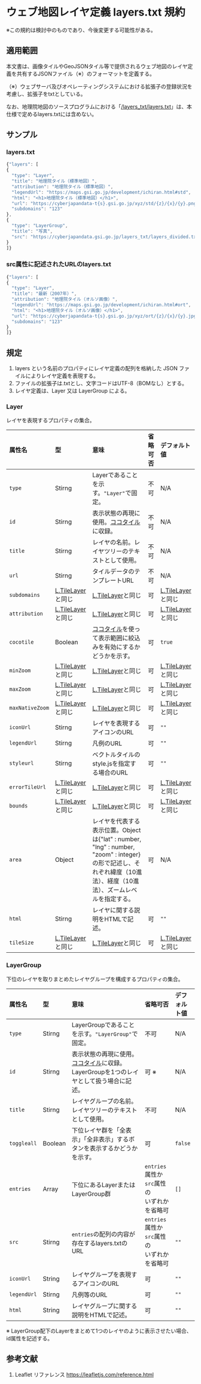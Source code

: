 # ウェブ地図レイヤ定義 layers.txt 規約
※この規約は検討中のものであり、今後変更する可能性がある。
## 適用範囲
本文書は、画像タイルやGeoJSONタイル等で提供されるウェブ地図のレイヤ定義を共有するJSONファイル（※）のフォーマットを定義する。

（※）ウェブサーバ及びオペレーティングシステムにおける拡張子の登録状況を考慮し、拡張子をtxtとしている。

なお、地理院地図のソースプログラムにおける「[/layers_txt/layers.txt](https://github.com/gsi-cyberjapan/gsimaps/blob/gh-pages/layers_txt/layers.txt)」は、本仕様で定めるlayers.txtには含めない。

## サンプル
### layers.txt
```javascript
{"layers": [
{
  "type": "Layer",
  "title": "地理院タイル（標準地図）",
  "attribution": "地理院タイル（標準地図）",
  "legendUrl": "https://maps.gsi.go.jp/development/ichiran.html#std",
  "html": "<h1>地理院タイル（標準地図）</h1>",
  "url": "https://cyberjapandata-t{s}.gsi.go.jp/xyz/std/{z}/{x}/{y}.png",
  "subdomains": "123"
},
{
  "type": "LayerGroup",
  "title": "写真",
  "src": "https://cyberjapandata.gsi.go.jp/layers_txt/layers_divided.txt"
}
]}
```
### src属性に記述されたURLのlayers.txt
```javascript
{"layers": [
{
  "type": "Layer",
  "title": "最新（2007年）",
  "attribution": "地理院タイル（オルソ画像）",
  "legendUrl": "https://maps.gsi.go.jp/development/ichiran.html#ort",
  "html": "<h1>地理院タイル（オルソ画像）</h1>",
  "url": "https://cyberjapandata-t{s}.gsi.go.jp/xyz/ort/{z}/{x}/{y}.jpg",
  "subdomains": "123"
}
]}
```


## 規定
1. layers という名前のプロパティにレイヤ定義の配列を格納した JSON ファイルによりレイヤ定義を表現する。
2. ファイルの拡張子は.txtとし、文字コードはUTF-8（BOMなし）とする。
3. レイヤ定義は、Layer 又は LayerGroup による。

### Layer
レイヤを表現するプロパティの集合。

|属性名|型|意味|省略可否|デフォルト値|
|:----|:----|:----|:----|:----|
|`type`|Stirng|Layerであることを示す。`"Layer"`で固定。|不可|N/A|
|`id`|Stirng|表示状態の再現に使用。[ココタイル](https://github.com/gsi-cyberjapan/cocotile-spec)に収録。|不可|N/A|
|`title`|Stirng|レイヤの名前。レイヤツリーのテキストとして使用。|不可|N/A|
|`url`|Stirng|タイルデータのテンプレートURL|不可|N/A|
|`subdomains`|[L.TileLayer](https://leafletjs.com/reference.html)と同じ|[L.TileLayer](https://leafletjs.com/reference.html)と同じ|可|[L.TileLayer](https://leafletjs.com/reference.html)と同じ|
|`attribution`|[L.TileLayer](https://leafletjs.com/reference.html)と同じ|[L.TileLayer](https://leafletjs.com/reference.html)と同じ|可|[L.TileLayer](https://leafletjs.com/reference.html)と同じ|
|`cocotile`|Boolean|[ココタイル](https://github.com/gsi-cyberjapan/cocotile-spec)を使って表示範囲に絞込みを有効にするかどうかを示す。|可|`true`|
|`minZoom`|[L.TileLayer](https://leafletjs.com/reference.html)と同じ|[L.TileLayer](https://leafletjs.com/reference.html)と同じ|可|[L.TileLayer](https://leafletjs.com/reference.html)と同じ|
|`maxZoom`|[L.TileLayer](https://leafletjs.com/reference.html)と同じ|[L.TileLayer](https://leafletjs.com/reference.html)と同じ|可|[L.TileLayer](https://leafletjs.com/reference.html)と同じ|
|`maxNativeZoom`|[L.TileLayer](https://leafletjs.com/reference.html)と同じ|[L.TileLayer](https://leafletjs.com/reference.html)と同じ|可|[L.TileLayer](https://leafletjs.com/reference.html)と同じ|
|`iconUrl`|Stirng|レイヤを表現するアイコンのURL|可|`""`|
|`legendUrl`|Stirng|凡例のURL|可|`""`|
|`styleurl`|Stirng|ベクトルタイルのstyle.jsを指定する場合のURL|可|`""`|
|`errorTileUrl`|[L.TileLayer](https://leafletjs.com/reference.html)と同じ|[L.TileLayer](https://leafletjs.com/reference.html)と同じ|可|[L.TileLayer](https://leafletjs.com/reference.html)と同じ|
|`bounds`|[L.TileLayer](https://leafletjs.com/reference.html)と同じ|[L.TileLayer](https://leafletjs.com/reference.html)と同じ|可|[L.TileLayer](https://leafletjs.com/reference.html)と同じ|
|`area`|Object |レイヤを代表する表示位置。Objectは{"lat" : number, "lng" : number, "zoom" : integer}の形で記述し、それぞれ緯度（10進法）、経度（10進法）、ズームレベルを指定する。|可|N/A|
|`html`|Stirng|レイヤに関する説明をHTMLで記述。|可|`""`|
|`tileSize`|[L.TileLayer](https://leafletjs.com/reference.html)と同じ|[L.TileLayer](https://leafletjs.com/reference.html)と同じ|可|[L.TileLayer](https://leafletjs.com/reference.html)と同じ|

### LayerGroup
下位のレイヤを取りまとめたレイヤグループを構成するプロパティの集合。

|属性名|型|意味|省略可否|デフォルト値|
|:----|:----|:----|:----|:----|
|`type`|Stirng|LayerGroupであることを示す。`"LayerGroup"`で固定。|不可|N/A|
|`id`|Stirng|表示状態の再現に使用。[ココタイル](https://github.com/gsi-cyberjapan/cocotile-spec)に収録。LayerGroupを1つのレイヤとして扱う場合に記述。|可 ※|N/A|
|`title`|Stirng|レイヤグループの名前。レイヤツリーのテキストとして使用。|不可|N/A|
|`toggleall`|Boolean|下位レイヤ群を「全表示」「全非表示」するボタンを表示するかどうかを示す。|可|`false`|
|`entries`|Array|下位にあるLayerまたはLayerGroup群|`entries`属性か`src`属性の<br>いずれかを省略可|`[]`|
|`src`|Stirng|`entries`の配列の内容が存在するlayers.txtのURL|`entries`属性か`src`属性の<br>いずれかを省略可|`""`|
|`iconUrl`|String|レイヤグループを表現するアイコンのURL|可|`""`|
|`legendUrl`|Stirng|凡例等のURL|可|`""`|
|`html`|String|レイヤグループに関する説明をHTMLで記述。|可|`""`|

※ LayerGroup配下のLayerをまとめて1つのレイヤのように表示させたい場合、id属性を記述する。


## 参考文献
1. Leaflet リファレンス https://leafletjs.com/reference.html

